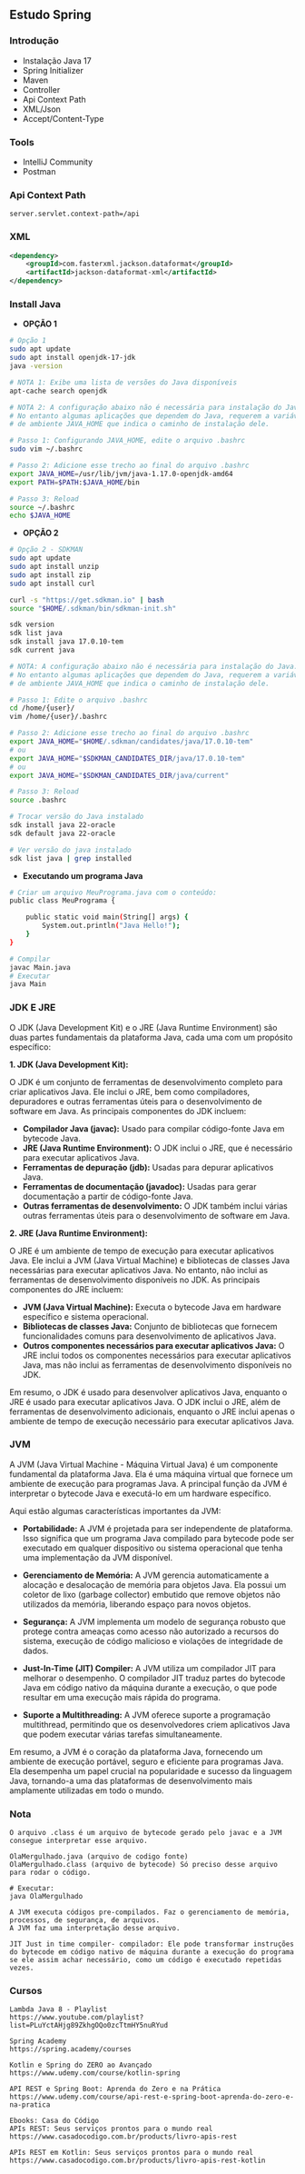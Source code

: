 ## Estudo Spring

### Introdução

- Instalação Java 17
- Spring Initializer
- Maven
- Controller
- Api Context Path
- XML/Json
- Accept/Content-Type


### Tools

- IntelliJ Community
- Postman

### **Api Context Path**
````properties
server.servlet.context-path=/api
````

### **XML**
````xml
<dependency>
    <groupId>com.fasterxml.jackson.dataformat</groupId>
    <artifactId>jackson-dataformat-xml</artifactId>
</dependency>
````

### Install Java
- **OPÇÃO 1**
````bash
# Opção 1
sudo apt update
sudo apt install openjdk-17-jdk
java -version

# NOTA 1: Exibe uma lista de versões do Java disponíveis
apt-cache search openjdk

# NOTA 2: A configuração abaixo não é necessária para instalação do Java.
# No entanto algumas aplicações que dependem do Java, requerem a variável
# de ambiente JAVA_HOME que indica o caminho de instalação dele.

# Passo 1: Configurando JAVA_HOME, edite o arquivo .bashrc
sudo vim ~/.bashrc

# Passo 2: Adicione esse trecho ao final do arquivo .bashrc
export JAVA_HOME=/usr/lib/jvm/java-1.17.0-openjdk-amd64
export PATH=$PATH:$JAVA_HOME/bin

# Passo 3: Reload
source ~/.bashrc
echo $JAVA_HOME
````

- **OPÇÃO 2**
````bash
# Opção 2 - SDKMAN
sudo apt update
sudo apt install unzip
sudo apt install zip
sudo apt install curl

curl -s "https://get.sdkman.io" | bash
source "$HOME/.sdkman/bin/sdkman-init.sh"

sdk version
sdk list java
sdk install java 17.0.10-tem
sdk current java

# NOTA: A configuração abaixo não é necessária para instalação do Java.
# No entanto algumas aplicações que dependem do Java, requerem a variável
# de ambiente JAVA_HOME que indica o caminho de instalação dele.

# Passo 1: Edite o arquivo .bashrc
cd /home/{user}/
vim /home/{user}/.bashrc

# Passo 2: Adicione esse trecho ao final do arquivo .bashrc
export JAVA_HOME="$HOME/.sdkman/candidates/java/17.0.10-tem"
# ou
export JAVA_HOME="$SDKMAN_CANDIDATES_DIR/java/17.0.10-tem"
# ou
export JAVA_HOME="$SDKMAN_CANDIDATES_DIR/java/current"

# Passo 3: Reload
source .bashrc

# Trocar versão do Java instalado
sdk install java 22-oracle
sdk default java 22-oracle

# Ver versão do java instalado
sdk list java | grep installed
````

- **Executando um programa Java**
````bash
# Criar um arquivo MeuPrograma.java com o conteúdo:
public class MeuPrograma {

    public static void main(String[] args) {
        System.out.println("Java Hello!");
    }
}

# Compilar
javac Main.java
# Executar
java Main
````

### JDK E JRE

O JDK (Java Development Kit) e o JRE (Java Runtime Environment) são duas partes fundamentais da plataforma Java, cada uma com um propósito específico:

**1. JDK (Java Development Kit):**

O JDK é um conjunto de ferramentas de desenvolvimento completo para criar aplicativos Java. Ele inclui o JRE, bem como compiladores, depuradores e outras ferramentas úteis para o desenvolvimento de software em Java. As principais componentes do JDK incluem:
   - **Compilador Java (javac):** Usado para compilar código-fonte Java em bytecode Java.
   - **JRE (Java Runtime Environment):** O JDK inclui o JRE, que é necessário para executar aplicativos Java.
   - **Ferramentas de depuração (jdb):** Usadas para depurar aplicativos Java.
   - **Ferramentas de documentação (javadoc):** Usadas para gerar documentação a partir de código-fonte Java.
   - **Outras ferramentas de desenvolvimento:** O JDK também inclui várias outras ferramentas úteis para o desenvolvimento de software em Java.

**2. JRE (Java Runtime Environment):**

O JRE é um ambiente de tempo de execução para executar aplicativos Java. Ele inclui a JVM (Java Virtual Machine) e bibliotecas de classes Java necessárias para executar aplicativos Java. No entanto, não inclui as ferramentas de desenvolvimento disponíveis no JDK. As principais componentes do JRE incluem:

   - **JVM (Java Virtual Machine):** Executa o bytecode Java em hardware específico e sistema operacional.
   - **Bibliotecas de classes Java:** Conjunto de bibliotecas que fornecem funcionalidades comuns para desenvolvimento de aplicativos Java.
   - **Outros componentes necessários para executar aplicativos Java:** O JRE inclui todos os componentes necessários para executar aplicativos Java, mas não inclui as ferramentas de desenvolvimento disponíveis no JDK.
   
Em resumo, o JDK é usado para desenvolver aplicativos Java, enquanto o JRE é usado para executar aplicativos Java. O JDK inclui o JRE, além de ferramentas de desenvolvimento adicionais, enquanto o JRE inclui apenas o ambiente de tempo de execução necessário para executar aplicativos Java.

### JVM
A JVM (Java Virtual Machine - Máquina Virtual Java) é um componente fundamental da plataforma Java. Ela é uma máquina virtual que fornece um ambiente de execução para programas Java. A principal função da JVM é interpretar o bytecode Java e executá-lo em um hardware específico.

Aqui estão algumas características importantes da JVM:

- **Portabilidade:** A JVM é projetada para ser independente de plataforma. Isso significa que um programa Java compilado para bytecode pode ser executado em qualquer dispositivo ou sistema operacional que tenha uma implementação da JVM disponível.

- **Gerenciamento de Memória:** A JVM gerencia automaticamente a alocação e desalocação de memória para objetos Java. Ela possui um coletor de lixo (garbage collector) embutido que remove objetos não utilizados da memória, liberando espaço para novos objetos.

- **Segurança:** A JVM implementa um modelo de segurança robusto que protege contra ameaças como acesso não autorizado a recursos do sistema, execução de código malicioso e violações de integridade de dados.

- **Just-In-Time (JIT) Compiler:** A JVM utiliza um compilador JIT para melhorar o desempenho. O compilador JIT traduz partes do bytecode Java em código nativo da máquina durante a execução, o que pode resultar em uma execução mais rápida do programa.

- **Suporte a Multithreading:** A JVM oferece suporte a programação multithread, permitindo que os desenvolvedores criem aplicativos Java que podem executar várias tarefas simultaneamente.

Em resumo, a JVM é o coração da plataforma Java, fornecendo um ambiente de execução portável, seguro e eficiente para programas Java. Ela desempenha um papel crucial na popularidade e sucesso da linguagem Java, tornando-a uma das plataformas de desenvolvimento mais amplamente utilizadas em todo o mundo.

### Nota
````text
O arquivo .class é um arquivo de bytecode gerado pelo javac e a JVM consegue interpretar esse arquivo.

OlaMergulhado.java (arquivo de codigo fonte)
OlaMergulhado.class (arquivo de bytecode) Só preciso desse arquivo para rodar o código.

# Executar:
java OlaMergulhado

A JVM executa códigos pre-compilados. Faz o gerenciamento de memória, processos, de segurança, de arquivos.
A JVM faz uma interpretação desse arquivo.

JIT Just in time compiler- compilador: Ele pode transformar instruções do bytecode em código nativo de máquina durante a execução do programa
se ele assim achar necessário, como um código é executado repetidas vezes.  
````

### Cursos
````text
Lambda Java 8 - Playlist
https://www.youtube.com/playlist?list=PLuYctAHjg89ZkhgOQo0zcTtmHY5nuRYud

Spring Academy
https://spring.academy/courses

Kotlin e Spring do ZERO ao Avançado
https://www.udemy.com/course/kotlin-spring

API REST e Spring Boot: Aprenda do Zero e na Prática
https://www.udemy.com/course/api-rest-e-spring-boot-aprenda-do-zero-e-na-pratica

Ebooks: Casa do Código
APIs REST: Seus serviços prontos para o mundo real
https://www.casadocodigo.com.br/products/livro-apis-rest

APIs REST em Kotlin: Seus serviços prontos para o mundo real
https://www.casadocodigo.com.br/products/livro-apis-rest-kotlin
````